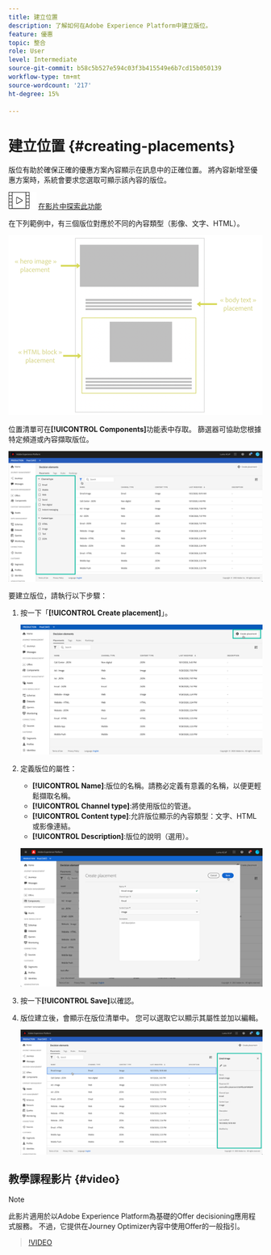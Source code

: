 ```yaml
---
title: 建立位置
description: 了解如何在Adobe Experience Platform中建立版位。
feature: 優惠
topic: 整合
role: User
level: Intermediate
source-git-commit: b58c5b527e594c03f3b415549e6b7cd15b050139
workflow-type: tm+mt
source-wordcount: '217'
ht-degree: 15%

---
```


# 建立位置 {#creating-placements}

版位有助於確保正確的優惠方案內容顯示在訊息中的正確位置。 將內容新增至優惠方案時，系統會要求您選取可顯示該內容的版位。

![](../../assets/do-not-localize/how-to-video.png) [在影片中探索此功能](#video)

在下列範例中，有三個版位對應於不同的內容類型（影像、文字、HTML）。

![](../../assets/offers_placement_schema.png)

位置清單可在&#x200B;**[!UICONTROL Components]**&#x200B;功能表中存取。 篩選器可協助您根據特定頻道或內容擷取版位。

![](../../assets/placements_filter.png)

要建立版位，請執行以下步驟：

1. 按一下「**[!UICONTROL Create placement]**」。

   ![](../../assets/offers_placement_creation.png)

1. 定義版位的屬性：

   * **[!UICONTROL Name]**:版位的名稱。請務必定義有意義的名稱，以便更輕鬆擷取名稱。
   * **[!UICONTROL Channel type]**:將使用版位的管道。
   * **[!UICONTROL Content type]**:允許版位顯示的內容類型：文字、HTML或影像連結。
   * **[!UICONTROL Description]**:版位的說明（選用）。

   ![](../../assets/offers_placement_creation_properties.png)

1. 按一下&#x200B;**[!UICONTROL Save]**&#x200B;以確認。

1. 版位建立後，會顯示在版位清單中。 您可以選取它以顯示其屬性並加以編輯。

   ![](../../assets/placement_created.png)

## 教學課程影片 {#video}

>[!NOTE]
>
>此影片適用於以Adobe Experience Platform為基礎的Offer decisioning應用程式服務。 不過，它提供在Journey Optimizer內容中使用Offer的一般指引。

>[!VIDEO](https://video.tv.adobe.com/v/329372?quality=12)
